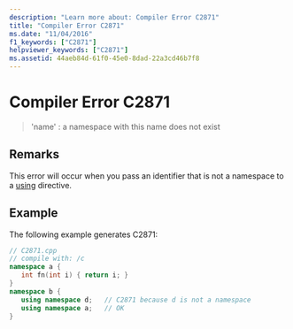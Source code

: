 ```yaml
---
description: "Learn more about: Compiler Error C2871"
title: "Compiler Error C2871"
ms.date: "11/04/2016"
f1_keywords: ["C2871"]
helpviewer_keywords: ["C2871"]
ms.assetid: 44aeb84d-61f0-45e0-8dad-22a3cd46b7f8
---
```

# Compiler Error C2871

> 'name' : a namespace with this name does not exist

## Remarks

This error will occur when you pass an identifier that is not a namespace to a [using](../../cpp/namespaces-cpp.md#using_directives) directive.

## Example

The following example generates C2871:

```cpp
// C2871.cpp
// compile with: /c
namespace a {
   int fn(int i) { return i; }
}
namespace b {
   using namespace d;   // C2871 because d is not a namespace
   using namespace a;   // OK
}
```
